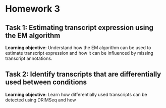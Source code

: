 # Homework 3

## Task 1: Estimating transcript expression using the EM algorithm
**Learning objective**: Understand how the EM algorithm can be used to estimate transcript expression and how it can be influenced by missing transcript annotations.

## Task 2: Identify transcripts that are differentially used between conditions
**Learning objective**: Learn how differentially used transcripts can be detected using DRIMSeq and how
<!--stackedit_data:
eyJoaXN0b3J5IjpbNzgwMjUwODM4XX0=
-->
